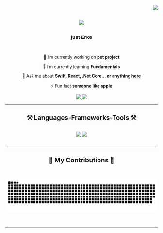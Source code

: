 <img align="right" src="https://visitor-badge.laobi.icu/badge?page_id=NeVajnoKak.NeVajnoKak" />

<h1 align="center">
    <img src="https://readme-typing-svg.herokuapp.com/?font=Righteous&size=35&center=true&vCenter=true&width=500&height=70&duration=4000&lines=Hi+There!+👋;+I'm+Erke+Dev!;" />
</h1>

<h3 align="center">just Erke</h3>

<br/>

<div align="center">
 
 🔭 I’m currently working on **pet project**
 
 🌱 I’m currently learning **Fundamentals**

💬 Ask me about **Swift, React, .Net Core... or anything [here](https://github.com/NeVajnoKak?tab=repositories)**

⚡ Fun fact **someone like apple**

 </div>
 
<div align="center"> 
  <a href="https://www.linkedin.com/in/%D0%B5%D1%80%D0%BA%D0%B5%D0%B1%D1%83%D0%BB%D0%B0%D0%BD-%D0%BC%D0%B0%D1%81%D0%B0%D0%B9%D0%BD%D0%BE%D0%B2-9241842b2/" target="_blank">
    <img src="https://img.shields.io/badge/LinkedIn-0077B5?style=for-the-badge&logo=linkedin&logoColor=white" target="_blank" />
  </a>
  <a href="https://github.com/NeVajnoKak?tab=repositories" target="_blank">
     <img src="https://img.shields.io/badge/Portfolio-FF5722?style=for-the-badge&logo=todoist&logoColor=white" target="_blank" /> <!-- sqlite, safari, google-chrome are other good icon options -->
  </a>
</div>

 <hr/>
 
<h2 align="center">⚒️ Languages-Frameworks-Tools ⚒️</h2>
<br/>
<div align="center">
    <img src="https://skillicons.dev/icons?i=vscode,github,figma,git" />
    <img src="https://skillicons.dev/icons?i=swift,xcode" /><br>
</div>

<br/>
<hr/>

<div align="center">
  <h2>🐍 My Contributions 🐍</h2>
  <br>
  

 
</div>

![snake gif](https://github.com/NeVajnoKak/iOS-Development/blob/output/github-contribution-grid-snake-dark.svg)
 <br/><br/><br/>
<hr/>





###